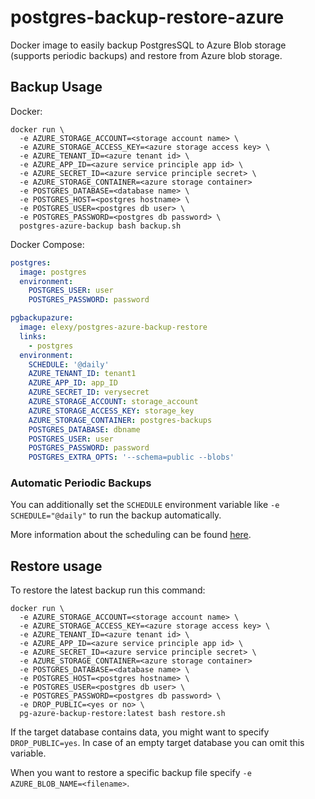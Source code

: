 # postgres-backup-restore-azure

Docker image to easily backup PostgresSQL to Azure Blob storage (supports periodic backups) and restore from Azure blob storage.

## Backup Usage

Docker:
```
docker run \
  -e AZURE_STORAGE_ACCOUNT=<storage account name> \
  -e AZURE_STORAGE_ACCESS_KEY=<azure storage access key> \
  -e AZURE_TENANT_ID=<azure tenant id> \
  -e AZURE_APP_ID=<azure service principle app id> \
  -e AZURE_SECRET_ID=<azure service principle secret> \
  -e AZURE_STORAGE_CONTAINER=<azure storage container>
  -e POSTGRES_DATABASE=<database name> \
  -e POSTGRES_HOST=<postgres hostname> \
  -e POSTGRES_USER=<postgres db user> \
  -e POSTGRES_PASSWORD=<postgres db password> \
  postgres-azure-backup bash backup.sh
```

Docker Compose:
```yaml
postgres:
  image: postgres
  environment:
    POSTGRES_USER: user
    POSTGRES_PASSWORD: password

pgbackupazure:
  image: elexy/postgres-azure-backup-restore
  links:
    - postgres
  environment:
    SCHEDULE: '@daily'
    AZURE_TENANT_ID: tenant1
    AZURE_APP_ID: app_ID
    AZURE_SECRET_ID: verysecret
    AZURE_STORAGE_ACCOUNT: storage_account
    AZURE_STORAGE_ACCESS_KEY: storage_key
    AZURE_STORAGE_CONTAINER: postgres-backups
    POSTGRES_DATABASE: dbname
    POSTGRES_USER: user
    POSTGRES_PASSWORD: password
    POSTGRES_EXTRA_OPTS: '--schema=public --blobs'
```

### Automatic Periodic Backups

You can additionally set the `SCHEDULE` environment variable like `-e SCHEDULE="@daily"` to run the backup automatically.

More information about the scheduling can be found [here](http://godoc.org/github.com/robfig/cron#hdr-Predefined_schedules).

## Restore usage

To restore the latest backup run this command:

```
docker run \
  -e AZURE_STORAGE_ACCOUNT=<storage account name> \
  -e AZURE_STORAGE_ACCESS_KEY=<azure storage access key> \
  -e AZURE_TENANT_ID=<azure tenant id> \
  -e AZURE_APP_ID=<azure service principle app id> \
  -e AZURE_SECRET_ID=<azure service principle secret> \
  -e AZURE_STORAGE_CONTAINER=<azure storage container>
  -e POSTGRES_DATABASE=<database name> \
  -e POSTGRES_HOST=<postgres hostname> \
  -e POSTGRES_USER=<postgres db user> \
  -e POSTGRES_PASSWORD=<postgres db password> \
  -e DROP_PUBLIC=<yes or no> \
  pg-azure-backup-restore:latest bash restore.sh
```

If the target database contains data, you might want to specify `DROP_PUBLIC=yes`. In case of an empty target database you can omit this variable.

When you want to restore a specific backup file specify `-e AZURE_BLOB_NAME=<filename>`.